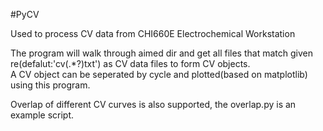 #PyCV


Used to process CV data from CHI660E Electrochemical Workstation  

The program will walk through aimed dir and get all files that match given re(defalut:'cv(.*?)txt') as CV data files to form CV objects.  
A CV object can be seperated by cycle and plotted(based on matplotlib) using this program.  

Overlap of different CV curves is also supported, the overlap.py is an example script.
